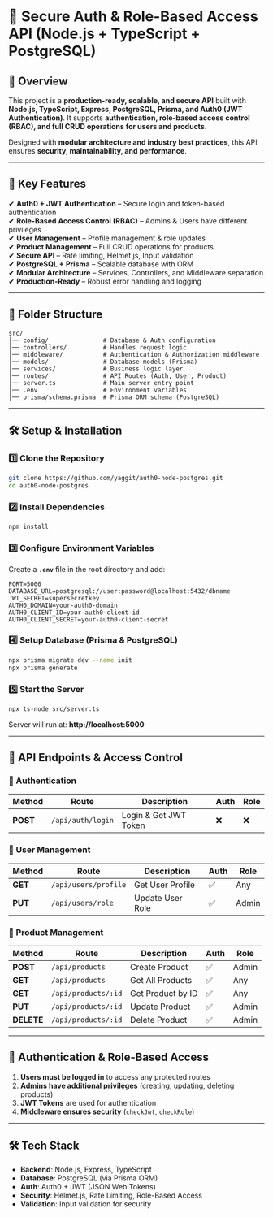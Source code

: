 
# **🚀 Secure Auth & Role-Based Access API (Node.js + TypeScript + PostgreSQL)**  

## **📌 Overview**  
This project is a **production-ready, scalable, and secure API** built with **Node.js, TypeScript, Express, PostgreSQL, Prisma, and Auth0 (JWT Authentication)**. It supports **authentication, role-based access control (RBAC), and full CRUD operations for users and products**.  

Designed with **modular architecture and industry best practices**, this API ensures **security, maintainability, and performance**.  

---  

## **🔑 Key Features**  
✔ **Auth0 + JWT Authentication** – Secure login and token-based authentication  
✔ **Role-Based Access Control (RBAC)** – Admins & Users have different privileges  
✔ **User Management** – Profile management & role updates  
✔ **Product Management** – Full CRUD operations for products  
✔ **Secure API** – Rate limiting, Helmet.js, Input validation  
✔ **PostgreSQL + Prisma** – Scalable database with ORM  
✔ **Modular Architecture** – Services, Controllers, and Middleware separation  
✔ **Production-Ready** – Robust error handling and logging  

---  

## **📂 Folder Structure**  
```
src/
│── config/               # Database & Auth configuration
│── controllers/          # Handles request logic
│── middleware/           # Authentication & Authorization middleware
│── models/               # Database models (Prisma)
│── services/             # Business logic layer
│── routes/               # API Routes (Auth, User, Product)
│── server.ts             # Main server entry point
│── .env                  # Environment variables
│── prisma/schema.prisma  # Prisma ORM schema (PostgreSQL)
```  

---

## **🛠️ Setup & Installation**  

### **1️⃣ Clone the Repository**  
```sh
git clone https://github.com/yaggit/auth0-node-postgres.git
cd auth0-node-postgres
```

### **2️⃣ Install Dependencies**  
```sh
npm install
```

### **3️⃣ Configure Environment Variables**  
Create a **`.env`** file in the root directory and add:  
```env
PORT=5000
DATABASE_URL=postgresql://user:password@localhost:5432/dbname
JWT_SECRET=supersecretkey
AUTH0_DOMAIN=your-auth0-domain
AUTH0_CLIENT_ID=your-auth0-client-id
AUTH0_CLIENT_SECRET=your-auth0-client-secret
```

### **4️⃣ Setup Database (Prisma & PostgreSQL)**  
```sh
npx prisma migrate dev --name init
npx prisma generate
```

### **5️⃣ Start the Server**  
```sh
npx ts-node src/server.ts
```
Server will run at: **http://localhost:5000**  

---

## **📢 API Endpoints & Access Control**  

### **🔐 Authentication**  
| Method | Route | Description | Auth | Role |
|--------|-------|-------------|------|------|
| **POST** | `/api/auth/login` | Login & Get JWT Token | ❌ | ❌ |

### **👤 User Management**  
| Method | Route | Description | Auth | Role |
|--------|-------|-------------|------|------|
| **GET** | `/api/users/profile` | Get User Profile | ✅ | Any |
| **PUT** | `/api/users/role` | Update User Role | ✅ | Admin |

### **🛒 Product Management**  
| Method | Route | Description | Auth | Role |
|--------|-------|-------------|------|------|
| **POST** | `/api/products` | Create Product | ✅ | Admin |
| **GET** | `/api/products` | Get All Products | ✅ | Any |
| **GET** | `/api/products/:id` | Get Product by ID | ✅ | Any |
| **PUT** | `/api/products/:id` | Update Product | ✅ | Admin |
| **DELETE** | `/api/products/:id` | Delete Product | ✅ | Admin |

---

## **🔐 Authentication & Role-Based Access**  
1. **Users must be logged in** to access any protected routes  
2. **Admins have additional privileges** (creating, updating, deleting products)  
3. **JWT Tokens** are used for authentication  
4. **Middleware ensures security** (`checkJwt`, `checkRole`)  

---

## **🛠️ Tech Stack**
- **Backend**: Node.js, Express, TypeScript  
- **Database**: PostgreSQL (via Prisma ORM)  
- **Auth**: Auth0 + JWT (JSON Web Tokens)  
- **Security**: Helmet.js, Rate Limiting, Role-Based Access  
- **Validation**: Input validation for security  
